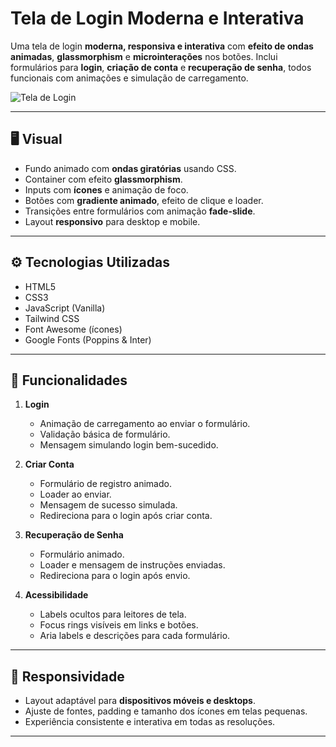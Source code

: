 # Tela de Login Moderna e Interativa

Uma tela de login **moderna, responsiva e interativa** com **efeito de ondas animadas**, **glassmorphism** e **microinterações** nos botões. Inclui formulários para **login**, **criação de conta** e **recuperação de senha**, todos funcionais com animações e simulação de carregamento.

![Tela de Login](https://github.com/user-attachments/assets/4192a9f7-9c14-416d-844e-06ef84159c0b)

---

## 🖥️ Visual

- Fundo animado com **ondas giratórias** usando CSS.
- Container com efeito **glassmorphism**.
- Inputs com **ícones** e animação de foco.
- Botões com **gradiente animado**, efeito de clique e loader.
- Transições entre formulários com animação **fade-slide**.
- Layout **responsivo** para desktop e mobile.

---

## ⚙️ Tecnologias Utilizadas

- HTML5
- CSS3
- JavaScript (Vanilla)
- Tailwind CSS
- Font Awesome (ícones)
- Google Fonts (Poppins & Inter)

---

## 🚀 Funcionalidades

1. **Login**
   - Animação de carregamento ao enviar o formulário.
   - Validação básica de formulário.
   - Mensagem simulando login bem-sucedido.

2. **Criar Conta**
   - Formulário de registro animado.
   - Loader ao enviar.
   - Mensagem de sucesso simulada.
   - Redireciona para o login após criar conta.

3. **Recuperação de Senha**
   - Formulário animado.
   - Loader e mensagem de instruções enviadas.
   - Redireciona para o login após envio.

4. **Acessibilidade**
   - Labels ocultos para leitores de tela.
   - Focus rings visíveis em links e botões.
   - Aria labels e descrições para cada formulário.

---

## 📱 Responsividade

- Layout adaptável para **dispositivos móveis e desktops**.
- Ajuste de fontes, padding e tamanho dos ícones em telas pequenas.
- Experiência consistente e interativa em todas as resoluções.

---


